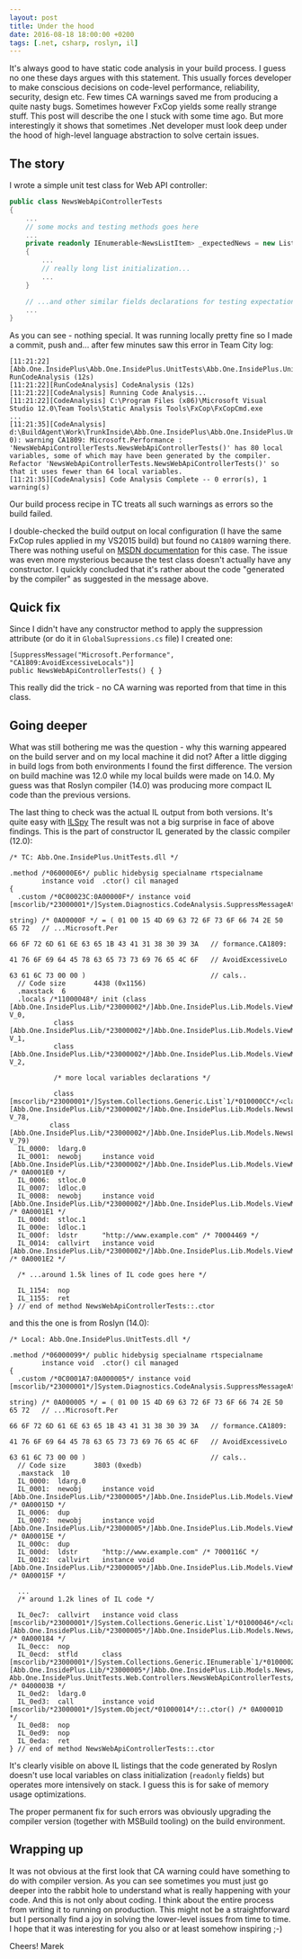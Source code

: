 ```yaml
---
layout: post
title: Under the hood
date: 2016-08-18 18:00:00 +0200
tags: [.net, csharp, roslyn, il]
---
```


It's always good to have static code analysis in your build process. I guess no one these days argues with this statement. This usually forces developer to make conscious decisions on code-level performance, reliability, security, design etc. Few times CA warnings saved me from producing a quite nasty bugs. Sometimes however FxCop yields some really strange stuff.
This post will describe the one I stuck with some time ago. But more interestingly it shows that sometimes .Net developer must look deep under the hood of high-level language abstraction to solve certain issues.<!-- more -->

## The story

I wrote a simple unit test class for Web API controller:

```csharp
public class NewsWebApiControllerTests
{
    ...
    // some mocks and testing methods goes here
    ...
    private readonly IEnumerable<NewsListItem> _expectedNews = new List<NewsListItem> 
    {
        ...
        // really long list initialization...
        ...
    }

    // ...and other similar fields declarations for testing expectations
    ...
}
```

As you can see - nothing special. It was running locally pretty fine so I made a commit, push and... after few minutes saw this error in Team City log:

```
[11:21:22][Abb.One.InsidePlus\Abb.One.InsidePlus.UnitTests\Abb.One.InsidePlus.UnitTests.csproj] RunCodeAnalysis (12s)
[11:21:22][RunCodeAnalysis] CodeAnalysis (12s)
[11:21:22][CodeAnalysis] Running Code Analysis...
[11:21:22][CodeAnalysis] C:\Program Files (x86)\Microsoft Visual Studio 12.0\Team Tools\Static Analysis Tools\FxCop\FxCopCmd.exe
...
[11:21:35][CodeAnalysis] d:\BuildAgent\Work\TrunkInside\Abb.One.InsidePlus\Abb.One.InsidePlus.UnitTests\Web\Controllers\NewsWebApiControllerTests.cs(147, 0): warning CA1809: Microsoft.Performance : 'NewsWebApiControllerTests.NewsWebApiControllerTests()' has 80 local variables, some of which may have been generated by the compiler. Refactor 'NewsWebApiControllerTests.NewsWebApiControllerTests()' so that it uses fewer than 64 local variables.
[11:21:35][CodeAnalysis] Code Analysis Complete -- 0 error(s), 1 warning(s)
```

Our build process recipe in TC treats all such warnings as errors so the build failed. 

I double-checked the build output on local configuration (I have the same FxCop rules applied in my VS2015 build) but found no `CA1809` warning there. There was nothing useful on [MSDN documentation](https://msdn.microsoft.com/en-us/library/ms182263.aspx) for this case. The issue was even more mysterious because the test class doesn't actually have any constructor. I quickly concluded that it's rather about the code "generated by the compiler" as suggested in the message above. 

## Quick fix

Since I didn't have any constructor method to apply the suppression attribute (or do it in `GlobalSupressions.cs` file) I created one:

```
[SuppressMessage("Microsoft.Performance", "CA1809:AvoidExcessiveLocals")]
public NewsWebApiControllerTests() { }
```

This really did the trick - no CA warning was reported from that time in this class.

## Going deeper

What was still bothering me was the question - why this warning appeared on the build server and on my local machine it did not?
After a little digging in build logs from both environments I found the first difference. The version on build machine was 12.0 while my local builds were made on 14.0. My guess was that Roslyn compiler (14.0) was producing more compact IL code than the previous versions.

The last thing to check was the actual IL output from both versions. It's quite easy with [ILSpy](http://ilspy.net/) The result was not a big surprise in face of above findings. This is the part of constructor IL generated by the classic compiler (12.0):

```
/* TC: Abb.One.InsidePlus.UnitTests.dll */

.method /*060000E6*/ public hidebysig specialname rtspecialname 
        instance void  .ctor() cil managed
{
  .custom /*0C00023C:0A00000F*/ instance void [mscorlib/*23000001*/]System.Diagnostics.CodeAnalysis.SuppressMessageAttribute/*0100009C*/::.ctor(string,
                                                                                                                                                string) /* 0A00000F */ = ( 01 00 15 4D 69 63 72 6F 73 6F 66 74 2E 50 65 72   // ...Microsoft.Per
                                                                                                                                                                           66 6F 72 6D 61 6E 63 65 1B 43 41 31 38 30 39 3A   // formance.CA1809:
                                                                                                                                                                           41 76 6F 69 64 45 78 63 65 73 73 69 76 65 4C 6F   // AvoidExcessiveLo
                                                                                                                                                                           63 61 6C 73 00 00 )                               // cals..
  // Code size       4438 (0x1156)
  .maxstack  6
  .locals /*11000048*/ init (class [Abb.One.InsidePlus.Lib/*23000002*/]Abb.One.InsidePlus.Lib.Models.ViewModels.NewsListItem/*0100003F*/ V_0,
           class [Abb.One.InsidePlus.Lib/*23000002*/]Abb.One.InsidePlus.Lib.Models.ViewModels.NewsListItemLink/*01000129*/ V_1,
           class [Abb.One.InsidePlus.Lib/*23000002*/]Abb.One.InsidePlus.Lib.Models.ViewModels.NewsListItemLink/*01000129*/ V_2,
           
		   /* more local variables declarations */
           
		   class [mscorlib/*23000001*/]System.Collections.Generic.List`1/*010000CC*/<class [Abb.One.InsidePlus.Lib/*23000002*/]Abb.One.InsidePlus.Lib.Models.NewsLink/*0100012B*/> V_78,
          class [Abb.One.InsidePlus.Lib/*23000002*/]Abb.One.InsidePlus.Lib.Models.NewsLink/*0100012B*/ V_79)
  IL_0000:  ldarg.0
  IL_0001:  newobj     instance void [Abb.One.InsidePlus.Lib/*23000002*/]Abb.One.InsidePlus.Lib.Models.ViewModels.NewsListItem/*0100003F*/::.ctor() /* 0A0001E0 */
  IL_0006:  stloc.0
  IL_0007:  ldloc.0
  IL_0008:  newobj     instance void [Abb.One.InsidePlus.Lib/*23000002*/]Abb.One.InsidePlus.Lib.Models.ViewModels.NewsListItemLink/*01000129*/::.ctor() /* 0A0001E1 */
  IL_000d:  stloc.1
  IL_000e:  ldloc.1
  IL_000f:  ldstr      "http://www.example.com" /* 70004469 */
  IL_0014:  callvirt   instance void [Abb.One.InsidePlus.Lib/*23000002*/]Abb.One.InsidePlus.Lib.Models.ViewModels.NewsListItemLink/*01000129*/::set_Url(string) /* 0A0001E2 */
  
  /* ...around 1.5k lines of IL code goes here */
  
  IL_1154:  nop
  IL_1155:  ret
} // end of method NewsWebApiControllerTests::.ctor
```

and this the one is from Roslyn (14.0):

```
/* Local: Abb.One.InsidePlus.UnitTests.dll */

.method /*06000099*/ public hidebysig specialname rtspecialname 
        instance void  .ctor() cil managed
{
  .custom /*0C0001A7:0A000005*/ instance void [mscorlib/*23000001*/]System.Diagnostics.CodeAnalysis.SuppressMessageAttribute/*01000006*/::.ctor(string,
                                                                                                                                                string) /* 0A000005 */ = ( 01 00 15 4D 69 63 72 6F 73 6F 66 74 2E 50 65 72   // ...Microsoft.Per
                                                                                                                                                                           66 6F 72 6D 61 6E 63 65 1B 43 41 31 38 30 39 3A   // formance.CA1809:
                                                                                                                                                                           41 76 6F 69 64 45 78 63 65 73 73 69 76 65 4C 6F   // AvoidExcessiveLo
                                                                                                                                                                           63 61 6C 73 00 00 )                               // cals..
  // Code size       3803 (0xedb)
  .maxstack  10
  IL_0000:  ldarg.0
  IL_0001:  newobj     instance void [Abb.One.InsidePlus.Lib/*23000005*/]Abb.One.InsidePlus.Lib.Models.ViewModels.NewsListItem/*01000074*/::.ctor() /* 0A00015D */
  IL_0006:  dup
  IL_0007:  newobj     instance void [Abb.One.InsidePlus.Lib/*23000005*/]Abb.One.InsidePlus.Lib.Models.ViewModels.NewsListItemLink/*01000128*/::.ctor() /* 0A00015E */
  IL_000c:  dup
  IL_000d:  ldstr      "http://www.example.com" /* 7000116C */
  IL_0012:  callvirt   instance void [Abb.One.InsidePlus.Lib/*23000005*/]Abb.One.InsidePlus.Lib.Models.ViewModels.NewsListItemLink/*01000128*/::set_Url(string) /* 0A00015F */
  
  ...
  /* around 1.2k lines of IL code */
  
  IL_0ec7:  callvirt   instance void class [mscorlib/*23000001*/]System.Collections.Generic.List`1/*01000046*/<class [Abb.One.InsidePlus.Lib/*23000005*/]Abb.One.InsidePlus.Lib.Models.News/*01000075*/>/*1B000059*/::Add(!0) /* 0A000184 */
  IL_0ecc:  nop
  IL_0ecd:  stfld      class [mscorlib/*23000001*/]System.Collections.Generic.IEnumerable`1/*0100002E*/<class [Abb.One.InsidePlus.Lib/*23000005*/]Abb.One.InsidePlus.Lib.Models.News/*01000075*/> Abb.One.InsidePlus.UnitTests.Web.Controllers.NewsWebApiControllerTests/*02000015*/::_NewsForGermany /* 0400003B */
  IL_0ed2:  ldarg.0
  IL_0ed3:  call       instance void [mscorlib/*23000001*/]System.Object/*01000014*/::.ctor() /* 0A00001D */
  IL_0ed8:  nop
  IL_0ed9:  nop
  IL_0eda:  ret
} // end of method NewsWebApiControllerTests::.ctor
```

It's clearly visible on above IL listings that the code generated by Roslyn doesn't use local variables on class initialization (`readonly` fields) but operates more intensively on stack. I guess this is for sake of memory usage optimizations.

The proper permanent fix for such errors was obviously upgrading the compiler version (together with MSBuild tooling) on the build environment.

## Wrapping up

It was not obvious at the first look that CA warning could have something to do with compiler version. As you can see sometimes you must just go deeper into the rabbit hole to understand what is really happening with your code. And this is not only about coding. I think about the entire process from writing it to running on production. This might not be a straightforward but I personally find a joy in solving the lower-level issues from time to time. I hope that it was interesting for you also or at least somehow inspiring ;-)

Cheers! 
Marek